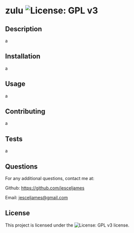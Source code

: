 # zulu   ![License: GPL v3](https://img.shields.io/badge/License-GPLv3-blue.svg)


  ## Description                          
  a           
             
  ## Installation
  a
             
  ## Usage
  a
  
  ## Contributing 
  a  
  
  ## Tests 
  a
  
  ## Questions
  For any additional questions, contact me at: 
  
 Github: https://github.com/jesceljames 
  
 Email: jesceljames@gmail.com
  
## License
This project is licensed under the ![License: GPL v3](https://img.shields.io/badge/License-GPLv3-blue.svg) license.